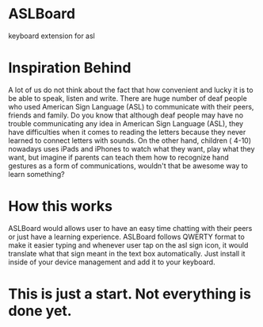 # ASLBoard
keyboard extension for asl


# Inspiration Behind 
A lot of us do not think about the fact that how convenient and lucky it is to be able to speak, 
listen and write. There are huge number of deaf people who used American Sign Language (ASL) to 
communicate with their peers, friends and family. Do you know that although deaf people may have no 
trouble communicating any idea in American Sign Language (ASL), they have difficulties when it comes to reading 
the letters because they never learned to connect letters with sounds. On the other hand, children ( 4-10) nowadays 
uses iPads and iPhones to watch what they want, play what they want, but imagine if parents can teach them how to recognize 
hand gestures as a form of communications, wouldn't that be awesome way to learn something? 

# How this works
ASLBoard would allows user to have an easy time chatting with their peers or just have a learning experience. 
ASLBoard follows QWERTY format to make it easier typing and whenever user tap on the asl sign icon, 
it would translate what that sign meant in the text box automatically. Just install it inside of your device management and add it
to your keyboard. 


# This is just a start. Not everything is done yet. 
